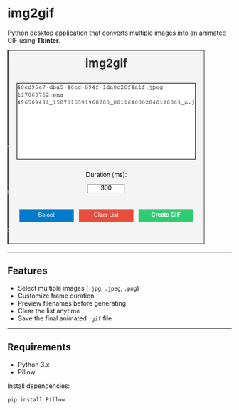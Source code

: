# img2gif

Python desktop application that converts multiple images into an animated GIF using **Tkinter**.

![img2gif preview](img/app.png) 

---

## Features

- Select multiple images (`.jpg`, `.jpeg`, `.png`)
- Customize frame duration
- Preview filenames before generating
- Clear the list anytime
- Save the final animated `.gif` file

---

## Requirements

- Python 3.x
- Pillow

Install dependencies:

```bash
pip install Pillow
